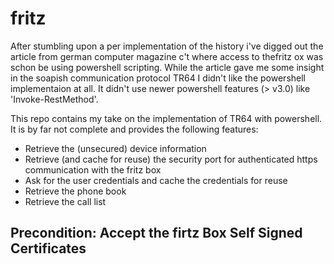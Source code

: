 # fritz
After stumbling upon a per implementation of the history i've digged out the article from german computer magazine c't where access to thefritz ox was schon be using powershell scripting. While the article gave me some insight in the soapish communication protocol TR64 I didn't like the powershell implementaion at all. It didn't use newer powershell features (> v3.0) like 'Invoke-RestMethod'.

This repo contains my take on the implementation of TR64 with powershell. It is by far not complete and provides the following features:

* Retrieve the (unsecured) device information
* Retrieve (and cache for reuse) the security port for authenticated https communication with the fritz box
* Ask for the user credentials and cache the credentials for reuse
* Retrieve the phone book
* Retrieve the call list

## Precondition: Accept the firtz Box Self Signed Certificates

